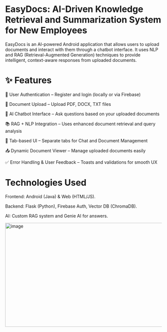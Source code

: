# EasyDocs: AI-Driven Knowledge Retrieval and Summarization System for New Employees

EasyDocs is an AI-powered Android application that allows users to upload documents and interact with them through a chatbot interface. It uses NLP and RAG (Retrieval-Augmented Generation) techniques to provide intelligent, context-aware responses from uploaded documents.

# ✨ Features
🔐 User Authentication – Register and login (locally or via Firebase)

📄 Document Upload – Upload PDF, DOCX, TXT files

🧠 AI Chatbot Interface – Ask questions based on your uploaded documents

📚 RAG + NLP Integration – Uses enhanced document retrieval and query analysis

🧾 Tab-based UI – Separate tabs for Chat and Document Management

📤 Dynamic Document Viewer – Manage uploaded documents easily

✅ Error Handling & User Feedback – Toasts and validations for smooth UX

# Technologies Used

Frontend: Android (Java) & Web (HTML/JS).

Backend: Flask (Python), Firebase Auth, Vector DB (ChromaDB).

AI: Custom RAG system and Genie AI for answers.

<img width="1656" height="333" alt="image" src="https://github.com/user-attachments/assets/22a14793-db7a-471a-998b-67492c9f04fe" />
